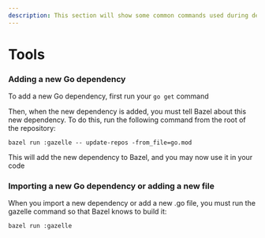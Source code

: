 ```yaml
---
description: This section will show some common commands used during development
---
```


# Tools

### Adding a new Go dependency

To add a new Go dependency, first run your `go get` command

Then, when the new dependency is added, you must tell Bazel about this new dependency. To do this, run the following command from the root of the repository:

```text
bazel run :gazelle -- update-repos -from_file=go.mod
```

This will add the new dependency to Bazel, and you may now use it in your code

### Importing a new Go dependency or adding a new file

When you import a new dependency or add a new .go file, you must run the gazelle command so that Bazel knows to build it:

```text
bazel run :gazelle
```

### 

